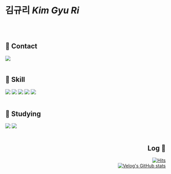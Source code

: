 # 김규리 *Kim Gyu Ri*

<br><br>

## 📩 Contact
<div>
  <a href="mailto:ski3453@kakao.com">
    <img src="https://img.shields.io/badge/KakaoMail-FFCD00?style=plastic-square&logo=gmail&logoColor=white">
  </a>
</div>
<br>

## 🔧 Skill
<div>
  <img src="https://img.shields.io/badge/Java-007396?style=plastic-square&logo=java&logoColor=white">
  <img src="https://img.shields.io/badge/Spring-6DB33F?style=plastic-square&logo=Spring&logoColor=white">
  <img src="https://img.shields.io/badge/MySQL-4479A1?style=plastic-square&logo=mysql&logoColor=white">
  <img src="https://img.shields.io/badge/CSS3-1572B6?style=plastic-square&logo=CSS3&logoColor=white">
  <img src="https://img.shields.io/badge/HTML5-E34F26?style=plastic-square&logo=html5&logoColor=white">
</div>
<br>

## 📝 Studying
<div>
  <img src="https://img.shields.io/badge/JavaScript-F7DF1E?style=plastic-square&logo=javascript&logoColor=white">
  <img src="https://img.shields.io/badge/AWS-232F3E?style=plastic-square&logo=amazonaws&logoColor=white">
</div>
<br>

<div align=right>
  
## Log 🐾
  [![Hits](https://hits.seeyoufarm.com/api/count/incr/badge.svg?url=https%3A%2F%2Fvelog.io%2F%40ski3453&count_bg=%2379C83D&title_bg=%23555555&icon=&icon_color=%23E7E7E7&title=My+Velog&edge_flat=false)](https://hits.seeyoufarm.com) <br>
  [![Velog's GitHub stats](https://velog-readme-stats.vercel.app/api?name=ski3453)](https://velog.io/@ski3453)
